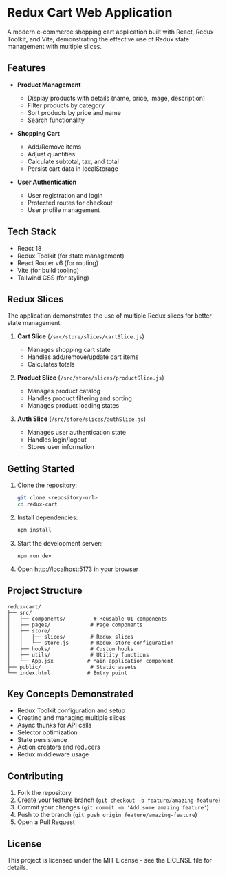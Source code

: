 # Redux Cart Web Application

A modern e-commerce shopping cart application built with React, Redux Toolkit, and Vite, demonstrating the effective use of Redux state management with multiple slices.

## Features

-  **Product Management**

   -  Display products with details (name, price, image, description)
   -  Filter products by category
   -  Sort products by price and name
   -  Search functionality

-  **Shopping Cart**

   -  Add/Remove items
   -  Adjust quantities
   -  Calculate subtotal, tax, and total
   -  Persist cart data in localStorage

-  **User Authentication**
   -  User registration and login
   -  Protected routes for checkout
   -  User profile management

## Tech Stack

-  React 18
-  Redux Toolkit (for state management)
-  React Router v6 (for routing)
-  Vite (for build tooling)
-  Tailwind CSS (for styling)

## Redux Slices

The application demonstrates the use of multiple Redux slices for better state management:

1. **Cart Slice** (`/src/store/slices/cartSlice.js`)

   -  Manages shopping cart state
   -  Handles add/remove/update cart items
   -  Calculates totals

2. **Product Slice** (`/src/store/slices/productSlice.js`)

   -  Manages product catalog
   -  Handles product filtering and sorting
   -  Manages product loading states

3. **Auth Slice** (`/src/store/slices/authSlice.js`)
   -  Manages user authentication state
   -  Handles login/logout
   -  Stores user information

## Getting Started

1. Clone the repository:

   ```bash
   git clone <repository-url>
   cd redux-cart
   ```

2. Install dependencies:

   ```bash
   npm install
   ```

3. Start the development server:

   ```bash
   npm run dev
   ```

4. Open http://localhost:5173 in your browser

## Project Structure

```
redux-cart/
├── src/
│   ├── components/         # Reusable UI components
│   ├── pages/             # Page components
│   ├── store/
│   │   ├── slices/        # Redux slices
│   │   └── store.js       # Redux store configuration
│   ├── hooks/             # Custom hooks
│   ├── utils/             # Utility functions
│   └── App.jsx           # Main application component
├── public/                # Static assets
└── index.html            # Entry point
```

## Key Concepts Demonstrated

-  Redux Toolkit configuration and setup
-  Creating and managing multiple slices
-  Async thunks for API calls
-  Selector optimization
-  State persistence
-  Action creators and reducers
-  Redux middleware usage

## Contributing

1. Fork the repository
2. Create your feature branch (`git checkout -b feature/amazing-feature`)
3. Commit your changes (`git commit -m 'Add some amazing feature'`)
4. Push to the branch (`git push origin feature/amazing-feature`)
5. Open a Pull Request

## License

This project is licensed under the MIT License - see the LICENSE file for details.
